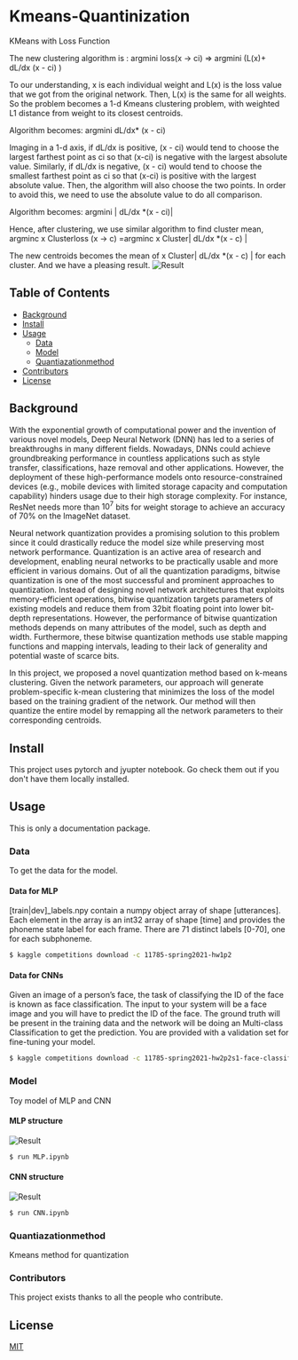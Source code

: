 # Kmeans-Quantinization
KMeans with Loss Function

The new clustering algorithm is :
 argmini loss(x -> ci)  => argmini  (L(x)+ dL/dx (x - ci) )

To our understanding, x is each individual weight and L(x)  is the loss value that we got from the original network. Then, L(x) is the same for all weights. So the problem becomes a 1-d Kmeans clustering problem, with weighted L1 distance from weight to its closest centroids. 

Algorithm becomes: argmini   dL/dx* (x - ci)

Imaging in a 1-d axis, if dL/dx is positive, (x - ci) would tend to choose the largest farthest point as ci so that (x-ci) is negative with the largest absolute value. Similarly, if dL/dx is negative, (x - ci) would tend to choose the smallest farthest point as ci so that (x-ci) is positive with the largest absolute value. Then, the algorithm will also choose the two points. In order to avoid this, we need to use the absolute value to do all comparison. 

Algorithm becomes: argmini  | dL/dx *(x - ci)|

Hence, after clustering, we use similar algorithm to find cluster mean, 
argminc  x  Clusterloss (x -> c) =argminc x  Cluster| dL/dx *(x - c) |

The new centroids becomes the mean of x  Cluster| dL/dx *(x - c) | for each cluster. 
And we have a pleasing result.
![Result](ModifiedKmean1.png?raw=true)

## Table of Contents

- [Background](#background)
- [Install](#install)
- [Usage](#usage)
	- [Data](#data)
	- [Model](#model)
	- [Quantiazationmethod](#quantiazationmethod)
- [Contributors](#contributors)
- [License](#license)

## Background

With the exponential growth of computational power and the invention of various novel models, Deep Neural Network (DNN) has led to a series of breakthroughs in many different fields. Nowadays, DNNs could achieve groundbreaking performance in countless applications such as style transfer, classifications, haze removal and other applications. However, the deployment of these high-performance models onto resource-constrained devices (e.g., mobile devices with limited storage capacity and computation capability) hinders usage due to their high storage complexity. For instance, ResNet needs more than $10^7$ bits for weight storage to achieve an accuracy of 70\% on the ImageNet dataset.

Neural network quantization provides a promising solution to this problem since it could drastically reduce the model size while preserving most network performance. Quantization is an active area of research and development, enabling neural networks to be practically usable and more efficient in various domains. Out of all the quantization paradigms, bitwise quantization is one of the most successful and prominent approaches to quantization. Instead of designing novel network architectures that exploits memory-efficient operations, bitwise quantization targets parameters of existing models and reduce them from 32bit floating point into lower bit-depth representations. However, the performance of bitwise quantization methods depends on many attributes of the model, such as depth and width. Furthermore, these bitwise quantization methods use stable mapping functions and mapping intervals, leading to their lack of generality and potential waste of scarce bits. 

In this project, we proposed a novel quantization method based on k-means clustering. Given the network parameters, our approach will generate problem-specific k-mean clustering that minimizes the loss of the model based on the training gradient of the network. Our method will then quantize the entire model by remapping all the network parameters to their corresponding centroids. 

## Install

This project uses pytorch and jyupter notebook. Go check them out if you don't have them locally installed.


## Usage

This is only a documentation package.


### Data

To get the data for the model.
#### Data for MLP
[train|dev]_labels.npy contain a numpy object array of shape [utterances]. Each element in the array is an int32 array of shape [time] and provides the phoneme state label for each frame. There are 71 distinct labels [0-70], one for each subphoneme.

```sh
$ kaggle competitions download -c 11785-spring2021-hw1p2
```
#### Data for CNNs
Given an image of a person’s face, the task of classifying the ID of the face is known as face classification. The input to your system will be a face image and you will have to predict the ID of the face. The ground truth will be present in the training data and the network will be doing an
Multi-class Classification to get the prediction. You are provided with a validation set for fine-tuning your model.

```sh
$ kaggle competitions download -c 11785-spring2021-hw2p2s1-face-classification
```
### Model

Toy model of MLP and CNN
#### MLP structure 
![Result](baseline_model.png?raw=true)

```sh
$ run MLP.ipynb
```
#### CNN structure 
![Result](Resnet34.png?raw=true)

```sh
$ run CNN.ipynb
```
### Quantiazationmethod

Kmeans method for quantization


### Contributors

This project exists thanks to all the people who contribute. 

## License

[MIT](LICENSE)
